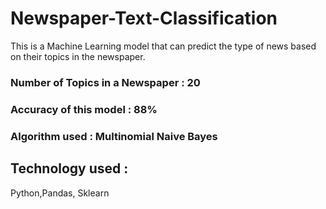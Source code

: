 # Newspaper-Text-Classification
This is a Machine Learning model that can predict the type of news based on their topics in the newspaper. 
### Number of Topics in a Newspaper : 20
### Accuracy of this model : 88%
### Algorithm used : Multinomial Naive Bayes
## Technology used : 
Python,Pandas,
Sklearn


